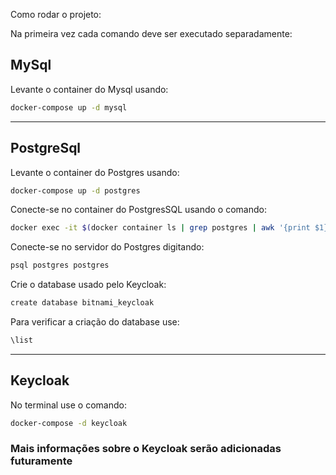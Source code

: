 Como rodar o projeto:

Na primeira vez cada comando deve ser executado separadamente:

## MySql

Levante o container do Mysql usando:

```bash
docker-compose up -d mysql
```

<hr>

## PostgreSql

Levante o container do Postgres usando:

```bash
docker-compose up -d postgres
```

Conecte-se no container do PostgresSQL usando o comando:

```bash
docker exec -it $(docker container ls | grep postgres | awk '{print $1}') /bin/bash
```

Conecte-se no servidor do Postgres digitando:

```bash
psql postgres postgres
```

Crie o database usado pelo Keycloak:

```bash
create database bitnami_keycloak
```

Para verificar a criação do database use:

```bash
\list
```

<hr>

## Keycloak

No terminal use o comando:

```bash
docker-compose -d keycloak
```

### Mais informações sobre o Keycloak serão adicionadas futuramente
